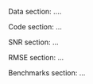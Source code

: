 Data section: ....

Code section: ...

SNR section: ...

RMSE section: ...

Benchmarks section: ...
